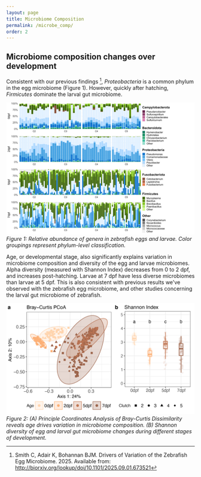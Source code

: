```yaml
---
layout: page
title: Microbiome Composition
permalink: /microbe_comp/
order: 2
---
```


## Microbiome composition changes over development

Consistent with our previous findings [^1], *Proteobacteria* is a common phylum in the egg microbiome (Figure 1). However, quickly after hatching, *Firmicutes* dominate the larval gut microbiome.

![relative abundance](images/relabun_egg.png)
*Figure 1: Relative abundance of genera in zebrafish eggs and larvae. Color groupings represent phylum-level classification.*

Age, or developmental stage, also significantly explains variation in microbiome composition and diversity of the egg and larvae microbiomes. Alpha diversity (measured with Shannon Index) decreases from 0 to 2 dpf, and increases post-hatching. Larvae at 7 dpf have less diverse microbiomes than larvae at 5 dpf. This is also consistent with previous results we've observed with the zebrafish egg microbiome, and other studies concerning the larval gut microbiome of zebrafish.

![diversity](images/diversity.png)
*Figure 2: (A) Principle Coordinates Analysis of Bray-Curtis Dissimilarity reveals age drives variation in microbiome composition. (B) Shannon diversity of egg and larval gut microbiome changes during different stages of development.*

[^1]: Smith C, Adair K, Bohannan BJM. Drivers of Variation of the Zebrafish Egg Microbiome. 2025. Available from: http://biorxiv.org/lookup/doi/10.1101/2025.09.01.673521
